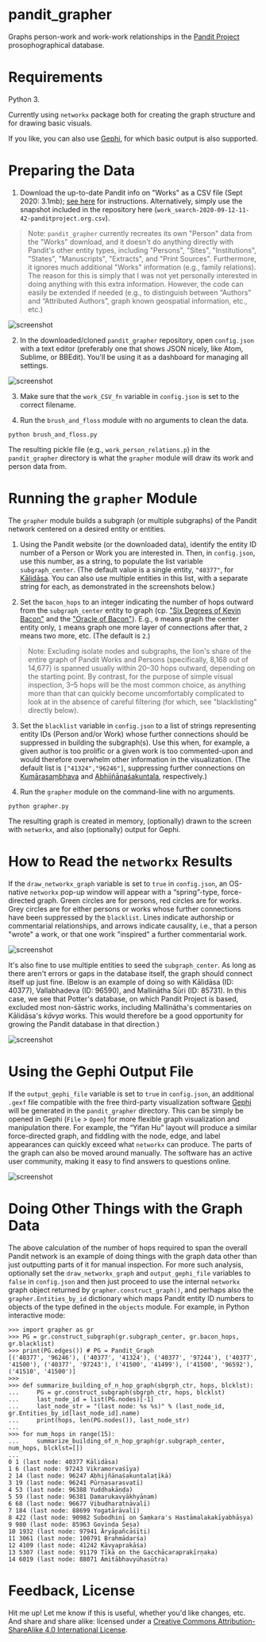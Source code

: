 # pandit_grapher

Graphs person-work and work-work relationships in the [Pandit Project](https://www.panditproject.org/) prosophographical database.

# Requirements

Python 3.

Currently using `networkx` package both for creating the graph structure and for drawing basic visuals.

If you like, you can also use [Gephi](https://gephi.org/), for which basic output is also supported.

# Preparing the Data

1. Download the up-to-date Pandit info on "Works" as a CSV file (Sept 2020: 3.1mb); [see here](https://www.panditproject.org/node/99329) for instructions. Alternatively, simply use the snapshot included in the repository here (`work_search-2020-09-12-11-42-panditproject.org.csv`).

> Note: `pandit_grapher` currently recreates its own "Person" data from the "Works" download, and it doesn't do anything directly with Pandit's other entity types, including "Persons", "Sites", "Institutions", "States", "Manuscripts", "Extracts", and "Print Sources". Furthermore, it ignores much additional "Works" information (e.g., family relations). The reason for this is simply that I was not yet personally interested in doing anything with this extra information. However, the code can easily be extended if needed (e.g., to distinguish between “Authors” and “Attributed Authors”, graph known geospatial information, etc., etc.)

![screenshot](static/works_2020_08_29_spreadsheet.png)

2. In the downloaded/cloned `pandit_grapher` repository, open `config.json` with a text editor (preferably one that shows JSON nicely, like Atom, Sublime, or BBEdit). You'll be using it as a dashboard for managing all settings.

![screenshot](static/config_dashboard_updated.png)

3. Make sure that the `work_CSV_fn` variable in `config.json` is set to the correct filename.

4. Run the `brush_and_floss` module with no arguments to clean the data.

~~~
python brush_and_floss.py
~~~

The resulting pickle file (e.g., `work_person_relations.p`) in the `pandit_grapher` directory is what the `grapher` module will draw its work and person data from.

# Running the `grapher` Module

The `grapher` module builds a subgraph (or multiple subgraphs) of the Pandit network centered on a desired entity or entities.

1. Using the Pandit website (or the downloaded data), identify the entity ID number of a Person or Work you are interested in. Then, in `config.json`, use this number, as a string, to populate the list variable `subgraph_center`. (The default value is a single entity, `"40377"`, for [Kālidāsa](https://www.panditproject.org/entity/40377/person). You can also use multiple entities in this list, with a separate string for each, as demonstrated in the screenshots below.)

2. Set the `bacon_hops` to an integer indicating the number of hops outward from the `subgraph_center` entity to graph (cp. ["Six Degrees of Kevin Bacon"](https://en.wikipedia.org/wiki/Six_Degrees_of_Kevin_Bacon#:~:text=Six%20Degrees%20of%20Kevin%20Bacon%20or%20%22Bacon's%20Law%22%20is%20a,and%20prolific%20actor%20Kevin%20Bacon) and the ["Oracle of Bacon"](https://oracleofbacon.org/)). E.g., `0` means graph the center entity only, `1` means graph one more layer of connections after that, `2` means two more, etc. (The default is `2`.)

> Note: Excluding isolate nodes and subgraphs, the lion's share of the entire graph of Pandit Works and Persons (specifically, 8,168 out of 14,677) is spanned usually within 20–30 hops outward, depending on the starting point. By contrast, for the purpose of simple visual inspection, 3–5 hops will be the most common choice, as anything more than that can quickly become uncomfortably complicated to look at in the absence of careful filtering (for which, see "blacklisting" directly below).

3. Set the `blacklist` variable in `config.json` to a list of strings representing entity IDs (Person and/or Work) whose further connections should be suppressed in building the subgraph(s). Use this when, for example, a given author is too prolific or a given work is too commented-upon and would therefore overwhelm other information in the visualization. (The default list is `["41324","96246"]`, suppressing further connections on [Kumārasaṃbhava](https://www.panditproject.org/entity/41324/work) and [Abhijñānaśakuntala](https://www.panditproject.org/entity/96246/work), respectively.)

4. Run the `grapher` module on the command-line with no arguments.

~~~
python grapher.py
~~~

The resulting graph is created in memory, (optionally) drawn to the screen with `networkx`, and also (optionally) output for Gephi.

# How to Read the `networkx` Results

If the `draw_networkx_graph` variable is set to `true` in `config.json`, an OS-native `networkx` pop-up window will appear with a “spring”-type, force-directed graph. Green circles are for persons, red circles are for works. Grey circles are for either persons or works whose further connections have been suppressed by the `blacklist`. Lines indicate authorship or commentarial relationships, and arrows indicate causality, i.e., that a person "wrote" a work, or that one work "inspired" a further commentarial work.

![screenshot](static/Kalidasa_degree_2_with_blacklist_networkx.png)

It's also fine to use multiple entities to seed the `subgraph_center`. As long as there aren't errors or gaps in the database itself, the graph should connect itself up just fine. (Below is an example of doing so with Kālidāsa (ID: 40377), Vallabhadeva (ID: 96590), and Mallinātha Sūri (ID: 85731). In this case, we see that Potter's database, on which Pandit Project is based, excluded most non-śāstric works, including Mallinātha's commentaries on Kālidāsa's *kāvya* works. This would therefore be a good opportunity for growing the Pandit database in that direction.) 

![screenshot](static/Kalidasa_Vallabhadeva_degree_2_with_blacklist.png)

# Using the Gephi Output File

If the `output_gephi_file` variable is set to `true` in `config.json`, an additional `.gexf` file compatible with the free third-party visualization software [Gephi](https://gephi.org/) will be generated in the `pandit_grapher` directory. This can be simply be opened in Gephi (`File` > `Open`) for more flexible graph visualization and manipulation there. For example, the “Yifan Hu” layout will produce a similar force-directed graph, and fiddling with the node, edge, and label appearances can quickly exceed what `networkx` can produce. The parts of the graph can also be moved around manually. The software has an active user community, making it easy to find answers to questions online.

![screenshot](static/Kalidasa_Vallabhadeva_Mallinātha_degree_2_with_blacklist_gephi.png)

# Doing Other Things with the Graph Data

The above calculation of the number of hops required to span the overall Pandit network is an example of doing things with the graph data other than just outputting parts of it for manual inspection. For more such analysis, optionally set the `draw_networkx_graph` and `output_gephi_file` variables to `false` in `config.json` and then just proceed to use the internal `networkx` graph object returned by `grapher.construct_graph()`, and perhaps also the `grapher.Entities_by_id` dictionary which maps Pandit entity ID numbers to objects of the type defined in the `objects` module. For example, in Python interactive mode:

~~~
>>> import grapher as gr
>>> PG = gr.construct_subgraph(gr.subgraph_center, gr.bacon_hops, gr.blacklist)
>>> print(PG.edges()) # PG = Pandit_Graph
[('40377', '96246'), ('40377', '41324'), ('40377', '97244'), ('40377', '41500'), ('40377', '97243'), ('41500', '41499'), ('41500', '96592'), ('41510', '41500')]
>>>
>>> def summarize_building_of_n_hop_graph(sbgrph_ctr, hops, blcklst):
...     PG = gr.construct_subgraph(sbgrph_ctr, hops, blcklst)
...     last_node_id = list(PG.nodes)[-1]
...     last_node_str = "(last node: %s %s)" % (last_node_id, gr.Entities_by_id[last_node_id].name)
...     print(hops, len(PG.nodes()), last_node_str)
... 
>>> for num_hops in range(15):
...     summarize_building_of_n_hop_graph(gr.subgraph_center, num_hops, blcklst=[])
... 
0 1 (last node: 40377 Kālidāsa)
1 6 (last node: 97243 Vikramorvaśīya)
2 14 (last node: 96247 Abhijñānaśakuntalaṭīkā)
3 19 (last node: 96241 Pūrṇasarasvatī)
4 53 (last node: 96388 Yuddhakāṇḍa)
5 59 (last node: 96381 Ḍamarukavyākhyānam)
6 68 (last node: 96677 Vibudharatnāvalī)
7 184 (last node: 88699 Yogatārāvalī)
8 422 (last node: 90982 Subodhinī on Śaṃkara's Hastāmalakakīyabhāṣya)
9 980 (last node: 85963 Govinda Śeṣa)
10 1932 (last node: 97941 Āryāpañcāśīti)
11 3061 (last node: 100791 Brahmādarśa)
12 4109 (last node: 41242 Kāvyaprakāśa)
13 5307 (last node: 91179 Ṭīkā on the Gacchācaraprakīrṇaka)
14 6019 (last node: 88071 Amitābhavyūhasūtra)
~~~

# Feedback, License

Hit me up! Let me know if this is useful, whether you'd like changes, etc. And share and share alike: licensed under a [Creative Commons Attribution-ShareAlike 4.0 International License](https://creativecommons.org/licenses/by-sa/4.0/).